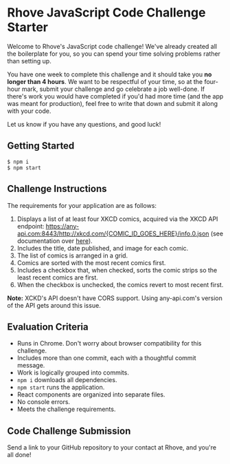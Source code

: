 # Rhove JavaScript Code Challenge Starter

Welcome to Rhove's JavaScript code challenge! We've already created all the boilerplate for you, so you can spend your time solving problems rather than setting up.

You have one week to complete this challenge and it should take you **no longer than 4 hours**. We want to be respectful of your time, so at the four-hour mark, submit your challenge and go celebrate a job well-done. If there's work you would have completed if you'd had more time (and the app was meant for production), feel free to write that down and submit it along with your code. 

Let us know if you have any questions, and good luck!

## Getting Started

    $ npm i
    $ npm start

## Challenge Instructions

The requirements for your application are as follows:

1) Displays a list of at least four XKCD comics, acquired via the XKCD API endpoint: https://any-api.com:8443/http://xkcd.com/{COMIC_ID_GOES_HERE}/info.0.json (see documentation over [here](https://any-api.com/xkcd_com/xkcd_com/console/_comicId_info_0_json/GET)).
2) Includes the title, date published, and image for each comic.
3) The list of comics is arranged in a grid.
4) Comics are sorted with the most recent comics first.
5) Includes a checkbox that, when checked, sorts the comic strips so the least recent comics are first.
6) When the checkbox is unchecked, the comics revert to most recent first.

**Note:** XCKD's API doesn't have CORS support. Using any-api.com's version of the API gets around this issue.

## Evaluation Criteria

* Runs in Chrome. Don't worry about browser compatibility for this challenge.
* Includes more than one commit, each with a thoughtful commit message.
* Work is logically grouped into commits.
* `npm i` downloads all dependencies.
* `npm start` runs the application.
* React components are organized into separate files.
* No console errors.
* Meets the challenge requirements.

## Code Challenge Submission

Send a link to your GitHub repository to your contact at Rhove, and you're all done!